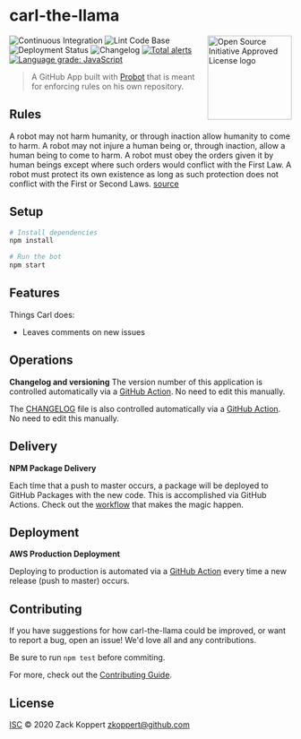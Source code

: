 # carl-the-llama
<a href="https://opensource.org"><img height="150" align="right" src="https://opensource.org/files/OSIApprovedCropped.png" alt="Open Source Initiative Approved License logo"></a>

![Continuous Integration](https://github.com/zkoppert/Carl-the-llama/workflows/Continuous%20Integration/badge.svg)
![Lint Code Base](https://github.com/zkoppert/Carl-the-llama/workflows/Lint%20Code%20Base/badge.svg)
![Deployment Status](https://github.com/zkoppert/Carl-the-llama/workflows/Node.js%20Package/badge.svg)
![Changelog](https://github.com/zkoppert/Carl-the-llama/workflows/Changelog/badge.svg)
[![Total alerts](https://img.shields.io/lgtm/alerts/g/zkoppert/Carl-the-llama.svg?logo=lgtm&logoWidth=18)](https://lgtm.com/projects/g/zkoppert/Carl-the-llama/alerts/)
[![Language grade: JavaScript](https://img.shields.io/lgtm/grade/javascript/g/zkoppert/Carl-the-llama.svg?logo=lgtm&logoWidth=18)](https://lgtm.com/projects/g/zkoppert/Carl-the-llama/context:javascript)

> A GitHub App built with [Probot](https://github.com/probot/probot) that is meant for enforcing rules on his own repository.

## Rules
A robot may not harm humanity, or through inaction allow humanity to come to harm.
A robot may not injure a human being or, through inaction, allow a human being to come to harm.
A robot must obey the orders given it by human beings except where such orders would conflict with the First Law.
A robot must protect its own existence as long as such protection does not conflict with the First or Second Laws.
[source](https://en.wikipedia.org/wiki/Three_Laws_of_Robotics)

## Setup

```sh
# Install dependencies
npm install

# Run the bot
npm start
```

## Features

Things Carl does:
- Leaves comments on new issues

## Operations
**Changelog and versioning**
The version number of this application is controlled automatically via a [GitHub Action](https://github.com/zkoppert/Carl-the-llama/blob/839c75cc367e452414ca5974ff6d5db609679159/.github/workflows/deploy.yml#L20). No need to edit this manually.

The [CHANGELOG](CHANGELOG.md) file is also controlled automatically via a [GitHub Action](.github/workflows/deploy.yml). No need to edit this manually.

## Delivery
**NPM Package Delivery**

Each time that a push to master occurs, a package will be deployed to GitHub Packages with the new code. This is accomplished via GitHub Actions. Check out the [workflow](.github/workflows/deploy.yml) that makes the magic happen.

## Deployment
**AWS Production Deployment**

Deploying to production is automated via a [GitHub Action](.github/workflows/deploy.yml) every time a new release (push to master) occurs.

## Contributing

If you have suggestions for how carl-the-llama could be improved, or want to report a bug, open an issue! We'd love all and any contributions.

Be sure to run `npm test` before commiting.

For more, check out the [Contributing Guide](CONTRIBUTING.md).

## License

[ISC](LICENSE) © 2020 Zack Koppert <zkoppert@github.com>
